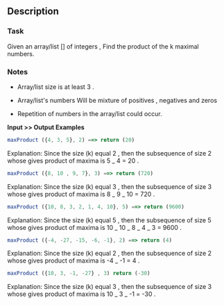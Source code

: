 ## Description

### Task

Given an array/list [] of integers , Find the product of the k maximal numbers.

### Notes

- Array/list size is at least 3 .

- Array/list's numbers Will be mixture of positives , negatives and zeros

- Repetition of numbers in the array/list could occur.

**Input >> Output Examples**

```ts
maxProduct ({4, 3, 5}, 2) ==> return (20)
```

Explanation:
Since the size (k) equal 2 , then the subsequence of size 2 whose gives product of maxima is 5 \_ 4 = 20 .

```ts
maxProduct ({8, 10 , 9, 7}, 3) ==> return (720)
```

Explanation:
Since the size (k) equal 3 , then the subsequence of size 3 whose gives product of maxima is 8 _ 9 _ 10 = 720 .

```ts
maxProduct ({10, 8, 3, 2, 1, 4, 10}, 5) ==> return (9600)
```

Explanation:
Since the size (k) equal 5 , then the subsequence of size 5 whose gives product of maxima is 10 _ 10 _ 8 _ 4 _ 3 = 9600 .

```ts
maxProduct ({-4, -27, -15, -6, -1}, 2) ==> return (4)
```

Explanation:
Since the size (k) equal 2 , then the subsequence of size 2 whose gives product of maxima is -4 \_ -1 = 4 .

```ts
maxProduct ({10, 3, -1, -27} , 3) return (-30)
```

Explanation:
Since the size (k) equal 3 , then the subsequence of size 3 whose gives product of maxima is 10 _ 3 _ -1 = -30 .
